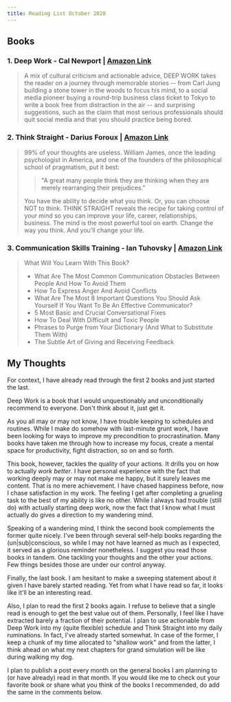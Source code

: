 ```yaml
---
title: Reading List October 2020
---
```


## Books

### 1. Deep Work - Cal Newport | [Amazon Link](https://www.amazon.in/gp/product/B013UWFM52)

> A mix of cultural criticism and actionable advice, DEEP WORK takes the reader on a journey through memorable stories -- from Carl Jung building a stone tower in the woods to focus his mind, to a social media pioneer buying a round-trip business class ticket to Tokyo to write a book free from distraction in the air -- and surprising suggestions, such as the claim that most serious professionals should quit social media and that you should practice being bored.

### 2. Think Straight - Darius Foroux | [Amazon Link](https://www.amazon.in/THINK-STRAIGHT-Change-Your-Thoughts-ebook/dp/B077NJWFR3)

> 99% of your thoughts are useless. William James, once the leading psychologist in America, and one of the founders of the philosophical school of pragmatism, put it best:
>
>> "A great many people think they are thinking when they are merely rearranging their prejudices."
>
> You have the ability to decide what you think. Or, you can choose NOT to think.
> THINK STRAIGHT reveals the recipe for taking control of your mind so you can improve your life, career, relationships, business.
> The mind is the most powerful tool on earth. Change the way you think. And you'll change your life.

### 3. Communication Skills Training - Ian Tuhovsky | [Amazon Link](https://www.amazon.in/Communication-Skills-Training-Intelligence-Presentation-ebook/dp/B010G81716)

> What Will You Learn With This Book?
>
>* What Are The Most Common Communication Obstacles Between People And How To Avoid Them
>* How To Express Anger And Avoid Conflicts
>* What Are The Most 8 Important Questions You Should Ask Yourself If You Want To Be An Effective Communicator?
>* 5 Most Basic and Crucial Conversational Fixes
>* How To Deal With Difficult and Toxic People
>* Phrases to Purge from Your Dictionary (And What to Substitute Them With)
>* The Subtle Art of Giving and Receiving Feedback

## My Thoughts

For context, I have already read through the first 2 books and just started the last.

Deep Work is a book that I would unquestionably and unconditionally recommend to everyone. Don't think about it, just get it.

As you all may or may not know, I have trouble keeping to schedules and routines. While I make do somehow with last-minute grunt work, I have been looking for ways to improve my precondition to procrastination. Many books have taken me through how to increase my focus, create a mental space for productivity, fight distraction, so on and so forth.

This book, however, tackles the quality of your actions. It drills you on how to actually *work better*. I have personal experience with the fact that working deeply may or may not make me happy, but it surely leaves me content. That is no mere achievement. I have chased happiness before, now I chase satisfaction in my work. The feeling I get after completing a grueling task to the best of my ability is like no other. While I always had trouble (still do) with actually starting deep work, now the fact that I know what I must actually do gives a direction to my wandering mind.

Speaking of a wandering mind, I think the second book complements the former quite nicely. I've been through several self-help books regarding the (un\|sub)conscious, so while I may not have learned as much as I expected, it served as a glorious reminder nonetheless. I suggest you read those books in tandem. One tackling your thoughts and the other your actions. Few things besides those are under our control anyway.

Finally, the last book. I am hesitant to make a sweeping statement about it given I have barely started reading. Yet from what I have read so far, it looks like it'll be an interesting read.

Also, I plan to read the first 2 books again. I refuse to believe that a single read is enough to get the best value out of them. Personally, I feel like I have extracted barely a fraction of their potential. I plan to use actionable from Deep Work into my (quite flexible) schedule and Think Straight into my daily ruminations. In fact, I've already started somewhat. In case of the former, I keep a chunk of my time allocated to "shallow work" and from the latter, I think ahead on what my next chapters for grand simulation will be like during walking my dog.

I plan to publish a post every month on the general books I am planning to (or have already) read in that month. If you would like me to check out your favorite book or share what you think of the books I recommended, do add the same in the comments below.
